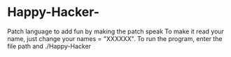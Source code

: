 # Happy-Hacker-
Patch language to add fun by making the patch speak
To make it read your name, just change your names = "XXXXXX".
To run the program, enter the file path and ./Happy-Hacker

